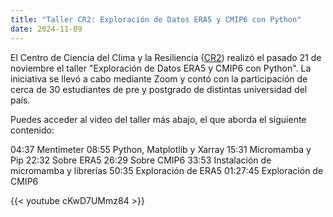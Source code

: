 ```yaml
---
title: "Taller CR2: Exploración de Datos ERA5 y CMIP6 con Python"
date: 2024-11-09
---
```


El Centro de Ciencia del Clima y la Resiliencia ([CR2](https://www.cr2.cl)) realizó el pasado 21 de noviembre el taller "Exploración de Datos ERA5 y CMIP6 con Python". La iniciativa se llevó a cabo mediante Zoom y contó con la participación de cerca de 30 estudiantes de pre y postgrado de distintas universidad del país.  

Puedes acceder al video del taller más abajo, el que aborda el siguiente contenido:

04:37 Mentimeter
08:55 Python, Matplotlib y Xarray
15:31 Micromamba y Pip
22:32 Sobre ERA5
26:29 Sobre CMIP6
33:53 Instalación de micromamba y librerías
50:35 Exploración de ERA5
01:27:45 Exploración de CMIP6

{{< youtube cKwD7UMmz84 >}}



